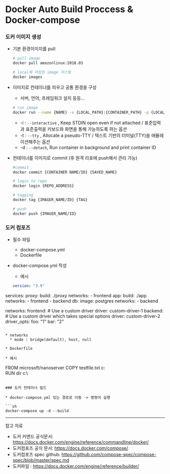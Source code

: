 # Docker Auto Build Proccess & Docker-compose

### 도커 이미지 생성

* 기본 환경이미지를 pull

  ```sh
  # pull image
  docker pull amazonlinux:2018.03
  
  # local에 저장된 image 리스팅
  docker images
  ```

* 이미지로 컨테이너를 띄우고 공통 환경을 구성

  * 서버, 언어, 프레임워크 설치 등등...

  ```sh
  # run image
  docker run --name {NAME} -v {LOCAL_PATH}:{CONTAINER_PATH} -p {LOCAL_PORT}:{CONTAINER_PORT} -itd {IMAGE NAME/ID} {COMMAND}
  ```

  * -i : `--interactive` , Keep STDIN open even if not attached / 표준입력과 표준출력을 키보드와 화면을 통해 가능하도록 하는 옵션
  * -t : `--tty` , Allocate a pseudo-TTY / 텍스트 기반의 터미널(TTY)을 애뮬레이션해주는 옵션
  * -d : `--detach`, Run container in background and print container ID

* 컨테이너를 이미지로 commit (후 원격 리포에 push해서 관리 가능)

  ```sh
  #commit
  docker commit {CONTAINER NAME/ID} {SAVED_NAME}
  
  # login to repo
  docker login {REPO_ADDRESS}
  
  # tagging
  docker tag {IMAGER_NAME/ID} {TAG}
  
  # push
  docker push {IMAGER_NAME/ID}
  ```

### 도커 컴포즈

* 필수 파일

  * docker-compose.yml
  * Dockerfile

* docker-compose.yml 작성

  * 예시

  ```yaml
  version: "3.9"

services:
  proxy:
    build: ./proxy
    networks:
      - frontend
  app:
    build: ./app
    networks:
      - frontend
      - backend
  db:
    image: postgres
    networks:
      - backend

networks:
  frontend:
    # Use a custom driver
    driver: custom-driver-1
  backend:
    # Use a custom driver which takes special options
    driver: custom-driver-2
    driver_opts:
    foo: "1"
    bar: "2"
  ```

  * networks
    * mode : bridge(default), host, null

* Dockerfile

  * 예시

  ```
  FROM microsoft/nanoserver
  COPY testfile.txt c:\
  RUN dir c:\
  ```

### 도커 컨테이너 빌드

* docker-compose.yml 있는 경로로 이동 -> 명령어 실행

  ```sh
  docker-compose up -d --build
  ```




---

참고 자료

* 도커 커맨드 공식문서: https://docs.docker.com/engine/reference/commandline/docker/
* 도커컴포즈 공식 문서: https://docs.docker.com/compose/
* 도커컴포즈 spec github: https://github.com/compose-spec/compose-spec/blob/master/spec.md
* 도커파일 : https://docs.docker.com/engine/reference/builder/

